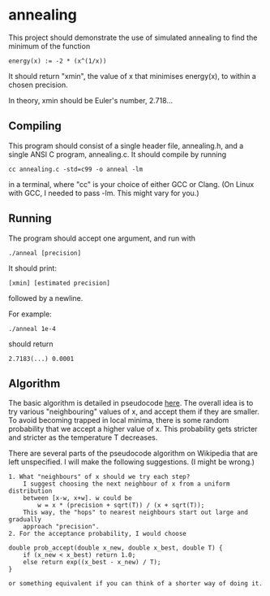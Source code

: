 annealing
=========

This project should demonstrate the use of simulated annealing to find the
minimum of the function

    energy(x) := -2 * (x^(1/x))

It should return "xmin", the value of x that minimises energy(x), to within a
chosen precision.

In theory, xmin should be Euler's number, 2.718...

Compiling
---------

This program should consist of a single header file, annealing.h, and a single
ANSI C program, annealing.c. It should compile by running

    cc annealing.c -std=c99 -o anneal -lm

in a terminal, where "cc" is your choice of either GCC or Clang. (On Linux with
GCC, I needed to pass -lm. This might vary for you.)

Running
-------

The program should accept one argument, and run with

    ./anneal [precision]

It should print:

    [xmin] [estimated precision]

followed by a newline.

For example:

    ./anneal 1e-4

should return

    2.7183(...) 0.0001

Algorithm
---------

The basic algorithm is detailed in pseudocode
[here](https://en.wikipedia.org/wiki/Simulated_annealing#Pseudocode). The
overall idea is to try various "neighbouring" values of x, and accept them if
they are smaller. To avoid becoming trapped in local minima, there is some
random probability that we accept a higher value of x. This probability gets
stricter and stricter as the temperature T decreases.

There are several parts of the pseudocode algorithm on Wikipedia that are left unspecified. I will make the following suggestions. (I might be wrong.)

    1. What "neighbours" of x should we try each step?
        I suggest choosing the next neighbour of x from a uniform distribution
        between [x-w, x+w]. w could be 
            w = x * (precision + sqrt(T)) / (x + sqrt(T));
        This way, the "hops" to nearest neighbours start out large and gradually
        approach "precision".
    2. For the acceptance probability, I would choose

    double prob_accept(double x_new, double x_best, double T) {
        if (x_new < x_best) return 1.0;
        else return exp((x_best - x_new) / T);
    }

    or something equivalent if you can think of a shorter way of doing it.
